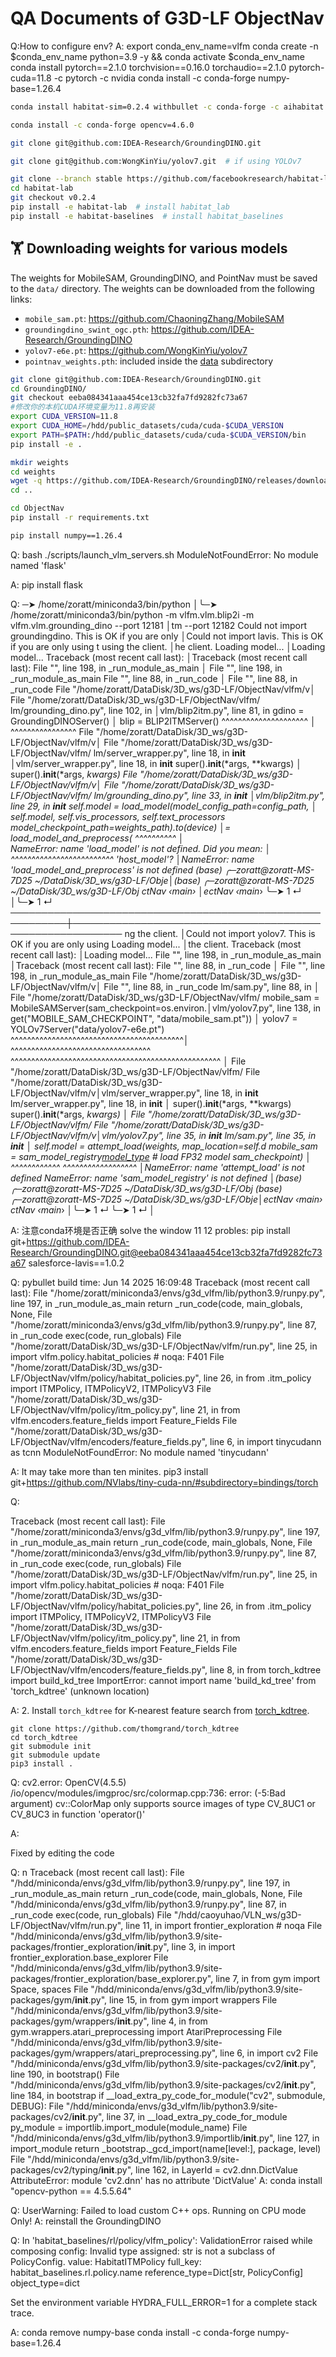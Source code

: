 # QA Documents of G3D-LF ObjectNav
Q:How to configure env?
A:
export conda_env_name=vlfm
conda create -n $conda_env_name python=3.9 -y &&
conda activate $conda_env_name
conda install pytorch==2.1.0 torchvision==0.16.0 torchaudio==2.1.0 pytorch-cuda=11.8 -c pytorch -c nvidia
conda install -c conda-forge numpy-base=1.26.4

```bash
conda install habitat-sim=0.2.4 withbullet -c conda-forge -c aihabitat
```

```bash 
conda install -c conda-forge opencv=4.6.0
```

```bash
git clone git@github.com:IDEA-Research/GroundingDINO.git

git clone git@github.com:WongKinYiu/yolov7.git  # if using YOLOv7
```
```bash
git clone --branch stable https://github.com/facebookresearch/habitat-lab.git
cd habitat-lab
git checkout v0.2.4
pip install -e habitat-lab  # install habitat_lab
pip install -e habitat-baselines  # install habitat_baselines
```

## :weight_lifting: Downloading weights for various models
The weights for MobileSAM, GroundingDINO, and PointNav must be saved to the `data/` directory. The weights can be downloaded from the following links:
- `mobile_sam.pt`:  https://github.com/ChaoningZhang/MobileSAM
- `groundingdino_swint_ogc.pth`: https://github.com/IDEA-Research/GroundingDINO
- `yolov7-e6e.pt`: https://github.com/WongKinYiu/yolov7
- `pointnav_weights.pth`: included inside the [data](data) subdirectory


```bash
git clone git@github.com:IDEA-Research/GroundingDINO.git
cd GroundingDINO/
git checkout eeba084341aaa454ce13cb32fa7fd9282fc73a67
#修改你的本机CUDA环境变量为11.8再安装
export CUDA_VERSION=11.8
export CUDA_HOME=/hdd/public_datasets/cuda/cuda-$CUDA_VERSION
export PATH=$PATH:/hdd/public_datasets/cuda/cuda-$CUDA_VERSION/bin
pip install -e .

mkdir weights
cd weights
wget -q https://github.com/IDEA-Research/GroundingDINO/releases/download/v0.1.0-alpha/groundingdino_swint_ogc.pth
cd ..

cd ObjectNav
pip install -r requirements.txt

pip install numpy==1.26.4

```


Q:
 bash ./scripts/launch_vlm_servers.sh
ModuleNotFoundError: No module named 'flask'

A:
pip install flask

Q:
─➤  /home/zoratt/miniconda3/bin/python                    │╰─➤  /home/zoratt/miniconda3/bin/python -m vlfm.vlm.blip2i
-m vlfm.vlm.grounding_dino --port 12181                    │tm --port 12182
Could not import groundingdino. This is OK if you are only │Could not import lavis. This is OK if you are only using t
using the client.                                          │he client.
Loading model...                                           │Loading model...
Traceback (most recent call last):                         │Traceback (most recent call last):
  File "<frozen runpy>", line 198, in _run_module_as_main  │  File "<frozen runpy>", line 198, in _run_module_as_main
  File "<frozen runpy>", line 88, in _run_code             │  File "<frozen runpy>", line 88, in _run_code
  File "/home/zoratt/DataDisk/3D_ws/g3D-LF/ObjectNav/vlfm/v│  File "/home/zoratt/DataDisk/3D_ws/g3D-LF/ObjectNav/vlfm/
lm/grounding_dino.py", line 102, in <module>               │vlm/blip2itm.py", line 81, in <module>
    gdino = GroundingDINOServer()                          │    blip = BLIP2ITMServer()
            ^^^^^^^^^^^^^^^^^^^^^                          │           ^^^^^^^^^^^^^^^^
  File "/home/zoratt/DataDisk/3D_ws/g3D-LF/ObjectNav/vlfm/v│  File "/home/zoratt/DataDisk/3D_ws/g3D-LF/ObjectNav/vlfm/
lm/server_wrapper.py", line 18, in __init__                │vlm/server_wrapper.py", line 18, in __init__
    super().__init__(*args, **kwargs)                      │    super().__init__(*args, **kwargs)
  File "/home/zoratt/DataDisk/3D_ws/g3D-LF/ObjectNav/vlfm/v│  File "/home/zoratt/DataDisk/3D_ws/g3D-LF/ObjectNav/vlfm/
lm/grounding_dino.py", line 33, in __init__                │vlm/blip2itm.py", line 29, in __init__
    self.model = load_model(model_config_path=config_path, │    self.model, self.vis_processors, self.text_processors 
model_checkpoint_path=weights_path).to(device)             │= load_model_and_preprocess(
                 ^^^^^^^^^^                                │                                                          
NameError: name 'load_model' is not defined. Did you mean: │  ^^^^^^^^^^^^^^^^^^^^^^^^^
'host_model'?                                              │NameError: name 'load_model_and_preprocess' is not defined
(base) ╭─zoratt@zoratt-MS-7D25 ~/DataDisk/3D_ws/g3D-LF/Obje│(base) ╭─zoratt@zoratt-MS-7D25 ~/DataDisk/3D_ws/g3D-LF/Obj
ctNav  ‹main*›                                             │ectNav  ‹main*› 
╰─➤                                                    1 ↵ │╰─➤                                                   1 ↵
───────────────────────────────────────────────────────────┼──────────────────────────────────────────────────────────
ng the client.                                             │Could not import yolov7. This is OK if you are only using 
Loading model...                                           │the client.
Traceback (most recent call last):                         │Loading model...
  File "<frozen runpy>", line 198, in _run_module_as_main  │Traceback (most recent call last):
  File "<frozen runpy>", line 88, in _run_code             │  File "<frozen runpy>", line 198, in _run_module_as_main
  File "/home/zoratt/DataDisk/3D_ws/g3D-LF/ObjectNav/vlfm/v│  File "<frozen runpy>", line 88, in _run_code
lm/sam.py", line 88, in <module>                           │  File "/home/zoratt/DataDisk/3D_ws/g3D-LF/ObjectNav/vlfm/
    mobile_sam = MobileSAMServer(sam_checkpoint=os.environ.│vlm/yolov7.py", line 138, in <module>
get("MOBILE_SAM_CHECKPOINT", "data/mobile_sam.pt"))        │    yolov7 = YOLOv7Server("data/yolov7-e6e.pt")
                 ^^^^^^^^^^^^^^^^^^^^^^^^^^^^^^^^^^^^^^^^^^│             ^^^^^^^^^^^^^^^^^^^^^^^^^^^^^^^^^^
^^^^^^^^^^^^^^^^^^^^^^^^^^^^^^^^^^^^^^^^^^^^^^^^^^^        │  File "/home/zoratt/DataDisk/3D_ws/g3D-LF/ObjectNav/vlfm/
  File "/home/zoratt/DataDisk/3D_ws/g3D-LF/ObjectNav/vlfm/v│vlm/server_wrapper.py", line 18, in __init__
lm/server_wrapper.py", line 18, in __init__                │    super().__init__(*args, **kwargs)
    super().__init__(*args, **kwargs)                      │  File "/home/zoratt/DataDisk/3D_ws/g3D-LF/ObjectNav/vlfm/
  File "/home/zoratt/DataDisk/3D_ws/g3D-LF/ObjectNav/vlfm/v│vlm/yolov7.py", line 35, in __init__
lm/sam.py", line 35, in __init__                           │    self.model = attempt_load(weights, map_location=self.d
    mobile_sam = sam_model_registry[model_type](checkpoint=│evice)  # load FP32 model
sam_checkpoint)                                            │                 ^^^^^^^^^^^^
                 ^^^^^^^^^^^^^^^^^^                        │NameError: name 'attempt_load' is not defined
NameError: name 'sam_model_registry' is not defined        │(base) ╭─zoratt@zoratt-MS-7D25 ~/DataDisk/3D_ws/g3D-LF/Obj
(base) ╭─zoratt@zoratt-MS-7D25 ~/DataDisk/3D_ws/g3D-LF/Obje│ectNav  ‹main*› 
ctNav  ‹main*›                                             │╰─➤                                                   1 ↵
╰─➤                                                    1 ↵ │

A:
注意conda环境是否正确
solve the window 11 12 probles:
 pip install git+https://github.com/IDEA-Research/GroundingDINO.git@eeba084341aaa454ce13cb32fa7fd9282fc73a67 salesforce-lavis==1.0.2

Q:
pybullet build time: Jun 14 2025 16:09:48
Traceback (most recent call last):
  File "/home/zoratt/miniconda3/envs/g3d_vlfm/lib/python3.9/runpy.py", line 197, in _run_module_as_main
    return _run_code(code, main_globals, None,
  File "/home/zoratt/miniconda3/envs/g3d_vlfm/lib/python3.9/runpy.py", line 87, in _run_code
    exec(code, run_globals)
  File "/home/zoratt/DataDisk/3D_ws/g3D-LF/ObjectNav/vlfm/run.py", line 25, in <module>
    import vlfm.policy.habitat_policies  # noqa: F401
  File "/home/zoratt/DataDisk/3D_ws/g3D-LF/ObjectNav/vlfm/policy/habitat_policies.py", line 26, in <module>
    from .itm_policy import ITMPolicy, ITMPolicyV2, ITMPolicyV3
  File "/home/zoratt/DataDisk/3D_ws/g3D-LF/ObjectNav/vlfm/policy/itm_policy.py", line 21, in <module>
    from vlfm.encoders.feature_fields import Feature_Fields
  File "/home/zoratt/DataDisk/3D_ws/g3D-LF/ObjectNav/vlfm/encoders/feature_fields.py", line 6, in <module>
    import tinycudann as tcnn
ModuleNotFoundError: No module named 'tinycudann'


A: 
It may take more than ten minites.
pip3 install git+https://github.com/NVlabs/tiny-cuda-nn/#subdirectory=bindings/torch


Q:

Traceback (most recent call last):
  File "/home/zoratt/miniconda3/envs/g3d_vlfm/lib/python3.9/runpy.py", line 197, in _run_module_as_main
    return _run_code(code, main_globals, None,
  File "/home/zoratt/miniconda3/envs/g3d_vlfm/lib/python3.9/runpy.py", line 87, in _run_code
    exec(code, run_globals)
  File "/home/zoratt/DataDisk/3D_ws/g3D-LF/ObjectNav/vlfm/run.py", line 25, in <module>
    import vlfm.policy.habitat_policies  # noqa: F401
  File "/home/zoratt/DataDisk/3D_ws/g3D-LF/ObjectNav/vlfm/policy/habitat_policies.py", line 26, in <module>
    from .itm_policy import ITMPolicy, ITMPolicyV2, ITMPolicyV3
  File "/home/zoratt/DataDisk/3D_ws/g3D-LF/ObjectNav/vlfm/policy/itm_policy.py", line 21, in <module>
    from vlfm.encoders.feature_fields import Feature_Fields
  File "/home/zoratt/DataDisk/3D_ws/g3D-LF/ObjectNav/vlfm/encoders/feature_fields.py", line 8, in <module>
    from torch_kdtree import build_kd_tree
ImportError: cannot import name 'build_kd_tree' from 'torch_kdtree' (unknown location)

A:
2. Install `torch_kdtree` for K-nearest feature search from [torch_kdtree](https://github.com/thomgrand/torch_kdtree).
   
   ```
   git clone https://github.com/thomgrand/torch_kdtree
   cd torch_kdtree
   git submodule init
   git submodule update
   pip3 install .
   ```


Q:
cv2.error: OpenCV(4.5.5) /io/opencv/modules/imgproc/src/colormap.cpp:736: error: (-5:Bad argument) cv::ColorMap only supports source images of type CV_8UC1 or CV_8UC3 in function 'operator()'

A:

Fixed by editing the code

Q:
n
Traceback (most recent call last):
  File "/hdd/miniconda/envs/g3d_vlfm/lib/python3.9/runpy.py", line 197, in _run_module_as_main
    return _run_code(code, main_globals, None,
  File "/hdd/miniconda/envs/g3d_vlfm/lib/python3.9/runpy.py", line 87, in _run_code
    exec(code, run_globals)
  File "/hdd/caoyuhao/VLN_ws/g3D-LF/ObjectNav/vlfm/run.py", line 11, in <module>
    import frontier_exploration  # noqa
  File "/hdd/miniconda/envs/g3d_vlfm/lib/python3.9/site-packages/frontier_exploration/__init__.py", line 3, in <module>
    import frontier_exploration.base_explorer
  File "/hdd/miniconda/envs/g3d_vlfm/lib/python3.9/site-packages/frontier_exploration/base_explorer.py", line 7, in <module>
    from gym import Space, spaces
  File "/hdd/miniconda/envs/g3d_vlfm/lib/python3.9/site-packages/gym/__init__.py", line 15, in <module>
    from gym import wrappers
  File "/hdd/miniconda/envs/g3d_vlfm/lib/python3.9/site-packages/gym/wrappers/__init__.py", line 4, in <module>
    from gym.wrappers.atari_preprocessing import AtariPreprocessing
  File "/hdd/miniconda/envs/g3d_vlfm/lib/python3.9/site-packages/gym/wrappers/atari_preprocessing.py", line 6, in <module>
    import cv2
  File "/hdd/miniconda/envs/g3d_vlfm/lib/python3.9/site-packages/cv2/__init__.py", line 190, in <module>
    bootstrap()
  File "/hdd/miniconda/envs/g3d_vlfm/lib/python3.9/site-packages/cv2/__init__.py", line 184, in bootstrap
    if __load_extra_py_code_for_module("cv2", submodule, DEBUG):
  File "/hdd/miniconda/envs/g3d_vlfm/lib/python3.9/site-packages/cv2/__init__.py", line 37, in __load_extra_py_code_for_module
    py_module = importlib.import_module(module_name)
  File "/hdd/miniconda/envs/g3d_vlfm/lib/python3.9/importlib/__init__.py", line 127, in import_module
    return _bootstrap._gcd_import(name[level:], package, level)
  File "/hdd/miniconda/envs/g3d_vlfm/lib/python3.9/site-packages/cv2/typing/__init__.py", line 162, in <module>
    LayerId = cv2.dnn.DictValue
AttributeError: module 'cv2.dnn' has no attribute 'DictValue'
A:
conda install "opencv-python == 4.5.5.64"

Q:
UserWarning: Failed to load custom C++ ops. Running on CPU mode Only!
A:
reinstall the GroundingDINO

Q:
In 'habitat_baselines/rl/policy/vlfm_policy': ValidationError raised while composing config:
Invalid type assigned: str is not a subclass of PolicyConfig. value: HabitatITMPolicy
    full_key: habitat_baselines.rl.policy.name
    reference_type=Dict[str, PolicyConfig]
    object_type=dict

Set the environment variable HYDRA_FULL_ERROR=1 for a complete stack trace.

A:
conda remove numpy-base
conda install -c conda-forge numpy-base=1.26.4